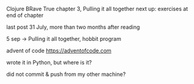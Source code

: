 
<!--
.. title: (clj 5) Loop and recur
.. slug: clj5-lop-and-recur
.. date: 2020-12-12 22:25:15 UTC+02:00
.. tags: clojure, brave-true, loop, recur
.. category: clojure
.. link: 
.. description:
.. type: text
-->

Clojure BRave True chapter 3, Pulling it all together
next up: exercises at end of chapter

last post 31 July, more than two months after reading

5 sep -> Pulling it all together, hobbit program

advent of code https://adventofcode.com

wrote it in Python, but where is it?

did not commit & push from my other machine?